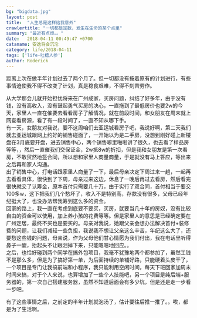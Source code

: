 ```yaml
---
bg: "bigdata.jpg"
layout: post
title:  "人生总是这样给我意外"
crawlertitle: "一切都是定数，发生在生命的某个点里"
summary: "最近有点烦。。"
date:   2018-04-11 00:49:47 +0700
cataname: 安逸将会沉沦
category: life/2018-04-11
tags: ['life-吐槽人参']
author: Roderick
---
```

距离上次在做半年计划过去了两个月了。但一切都没有按着原有的计划进行，有些事情迫使我不得不改变了计划，真是稳食艰难，不得不刻苦劳作。


从大学那会儿就开始担忧将来在广州成家，买房问题，纠结了好多年，由于没有钱，没有高收入，没有鼓起勇气买房的决心，一直拖到了最低房价也要2w的今天，家里人一直在催要去看看房子了解情况，就在前段时间，和女朋友在周末就上网查看房源，看了有一段时间了，一直不知从哪下手。  
有一天，女朋友对我说，要不这周咱们去亚运城看房子吧，我说好啊，第二天我们就去亚运城跟网上约好的销售碰面了，一开始以为是二手房，没想到刚好碰上新楼盘在3月底要开盘，进去销售中心，两个销售噼里啪啦讲了很久，也去看了样品房等等，，然后一直催我们交保证金，2w抵8w的折扣，但是我和女朋友是第一次看房，不敢贸然地签合同，所以想和家里人商量商量，于是就没有马上答应，等出来之后再和家人沟通。  
出了销售中心，打电话跟家里人商量了一下，最后母亲决定下周过来一趟，一起再去看看具体，很快到了下周，母亲过来这边，休息了一晚后再过去看房，然后看完很快就交了认筹金，原本首付只需要几十万，由于实行了双合同，首付相当于要交100多w，这下把我们几个愁坏了，收入不是特别高，存款没有很多，父母已经年纪挺大了，也没办法帮我筹到这么多的资金。  
回家的路上，我一直在考虑到底要不要买，买房，就要当几十年的房奴，没有比较自由的资金可以使用，加上养小孩的花费等等。但是家里人的意思是已经确定要在广州定居，最终不买也是要买的。母亲对我说，她跟父亲会想办法解决首付+装修费的问题，让我们减轻一些负担，我说我不想让父亲这么辛苦，年纪这么大了，还要愁这些钱的问题，母亲说，作为父母他们甘心情愿为我们付出，我在电话里听得鼻子一酸，抬起头不让眼泪掉下来，只能嗯嗯地回应。。  
之后，也恰好碰到两个同学在搞外包项目，我毫不犹豫地两个都参加了，虽然工钱不是那么多，但是为了搞好第一单，为后面持续的单铺好路，只能硬着头皮干了，一个项目是专门让我搞前端和小程序，我只能利用空闲时间，每天下班回家加周末时间来搞，对于个人来说，也算增加了一些个人技能吧，另一个项目是纯后端+服务器的，第一次自己搭建服务器，虽然不知道后面会有多少坑，但是还是走一步看一步吧。  

有了这些事情之后，之前定的半年计划就泡汤了，估计要往后推一推了。。唉，都是为了生活啊。